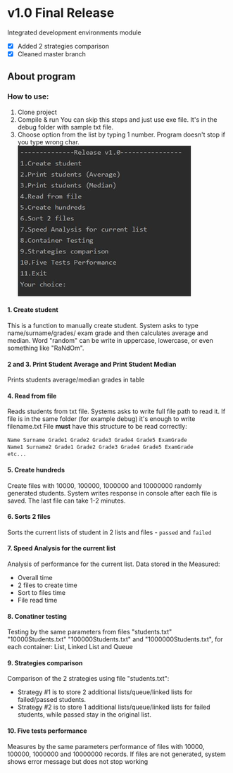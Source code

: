 # v1.0 Final Release
Integrated development environments module
- [x] Added 2 strategies comparison 
- [x] Cleaned master branch

## About program

### How to use:
1. Clone project
2. Compile & run
You can skip this steps and just use exe file. It's in the debug folder with sample txt file.
3. Choose option from the list by typing 1 number. Program doesn't stop if you type wrong char.
![](images/image.JPG)

#### 1. Create student
This is a function to manually create student. System asks to type name/surname/grades/ exam grade and then calculates average and median.
Word "random" can be write in uppercase, lowercase, or even something like "RaNdOm".

#### 2 and 3. Print Student Average and Print Student Median
Prints  students average/median grades in table

#### 4. Read from file
Reads students from txt file. Systems asks to write full file path to read it. If file is in the same folder (for example debug) it's enough to write filename.txt
File **must** have this structure to be read correctly:
```
Name Surname Grade1 Grade2 Grade3 Grade4 Grade5 ExamGrade
Name1 Surname2 Grade1 Grade2 Grade3 Grade4 Grade5 ExamGrade
etc...
```

#### 5. Create hundreds
Create files with 10000, 100000, 1000000 and 10000000 randomly generated students. System writes response in console after each file is saved. The last file can take 1-2 minutes.

#### 6. Sorts 2 files
Sorts the current lists of student in 2 lists and files - ``` passed ``` and ```failed```

#### 7. Speed Analysis for the current list
Analysis of performance for the current list. Data stored in the  Measured:
- Overall time
- 2 files to create time
- Sort to files time
- File read time

#### 8. Conatiner testing
Testing by the same parameters from files "students.txt" "10000Students.txt" "100000Students.txt" and "1000000Students.txt", for each container: List, Linked List and Queue

#### 9. Strategies comparison
Comparison of the 2 strategies using file "students.txt":
- Strategy #1 is to store 2 additional lists/queue/linked lists for failed/passed students.
- Strategy #2 is to store 1 additional lists/queue/linked lists for failed students, while passed stay in the original list.

#### 10. Five tests performance
Measures by the same parameters performance of files with 10000, 100000, 1000000 and 10000000 records. If files are not generated, system  shows error message but does not stop working
 

